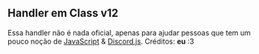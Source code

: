 ## Handler em Class v12

Essa handler não é nada oficial, apenas para ajudar pessoas que tem um pouco noção de [JavaScript](https://developer.mozilla.org/pt-BR/docs/Web/JavaScript) & [Discord.js](https://discord.js.org/#/).
Créditos: **eu** :3